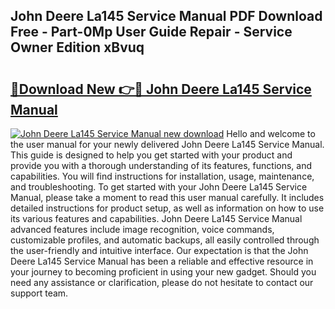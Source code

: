 ## John Deere La145 Service Manual PDF Download Free - Part-0Mp User Guide Repair - Service Owner Edition xBvuq

# <h2><a href="http://bc79740.oget.top/?id=John+Deere+La145+Service+Manual">🔗Download New 👉🔴 John Deere La145 Service Manual</a></h2>

[![John Deere La145 Service Manual new download](https://i.imgur.com/5g1atiW.png)](http://bc79740.oget.top/?id=John+Deere+La145+Service+Manual)
Hello and welcome to the user manual for your newly delivered John Deere La145 Service Manual. This guide is designed to help you get started with your product and provide you with a thorough understanding of its features, functions, and capabilities. You will find instructions for installation, usage, maintenance, and troubleshooting. To get started with your John Deere La145 Service Manual, please take a moment to read this user manual carefully. It includes detailed instructions for product setup, as well as information on how to use its various features and capabilities. John Deere La145 Service Manual advanced features include image recognition, voice commands, customizable profiles, and automatic backups, all easily controlled through the user-friendly and intuitive interface. Our expectation is that the John Deere La145 Service Manual has been a reliable and effective resource in your journey to becoming proficient in using your new gadget. Should you need any assistance or clarification, please do not hesitate to contact our support team.

